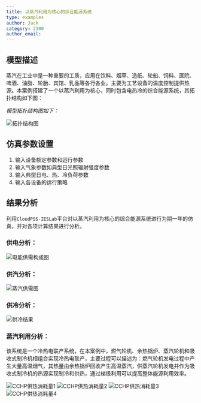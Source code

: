 ```yaml
---
title: 以蒸汽利用为核心的综合能源系统
type: examples
author: Jack
category: 2300
author_email: 
---
```


## 模型描述

蒸汽在工业中是一种重要的工质，应用在饮料、烟草、造纸、轮船、饲料、医院、啤酒、油脂、轮胎、宾馆、乳品等各行各业。主要为工艺设备的温度控制提供热源。本案例搭建了一个以蒸汽利用为核心，同时包含电热冷的综合能源系统，其拓扑结构如下图：

*模型拓扑结构图如下：*

![拓扑结构图](../../IntegratedEnergySys/Steam-Topology.png "拓扑结构图")


## 仿真参数设置

1. 输入设备额定参数和运行参数
2. 输入气象参数如典型日光照辐射强度参数
3. 输入典型日电、热、冷负荷参数
4. 输入各设备的运行策略

## 结果分析

利用`CloudPSS-IESLab`平台对以蒸汽利用为核心的综合能源系统进行为期一年的仿真，并对各项计算结果进行分析。

### 供电分析：

![电能供需构成图](../../IntegratedEnergySys/Steam-power-result.png "电能供需构成图")

### 供汽分析：

![蒸汽供需图](../../IntegratedEnergySys/Steam-steam-result.png "蒸汽供需图")

### 供冷分析：

![供冷结果](../../IntegratedEnergySys/Steam-cool-result.png "供冷结果")

### 蒸汽利用分析：

该系统是一个冷热电联产系统，在本案例中，燃气轮机、余热锅炉、蒸汽轮机和吸收式制冷机相组合实现冷热电联产，主要过程可以描述为：燃气轮机发电过程中产生大量高温烟气，其热量由余热锅炉回收产生高温蒸汽，供蒸汽轮机发电并作为吸收式制冷机的热源实现制冷和供热，通过梯级利用可以提高整体能源利用效率。

![CCHP供热消耗量1](../../IntegratedEnergySys/GasTurbine-6-1.png "CCHP供热消耗量1")
![CCHP供热消耗量2](../../IntegratedEnergySys/HeatRecoveryBoiler-10.png "CCHP供热消耗量2")
![CCHP供热消耗量3](../../IntegratedEnergySys/SteamTurbine_4.png "CCHP供热消耗量3")
![CCHP供热消耗量4](../../IntegratedEnergySys/AbsorptionChiller-7.png "CCHP供热消耗量4")